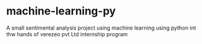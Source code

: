 # machine-learning-py
A small sentimental analysis project using machine learning using python int thw hands of verezeo pvt Ltd internship program
